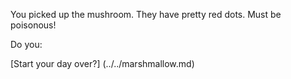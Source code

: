 You picked up the mushroom. They have pretty red dots. Must be poisonous!

Do you:

[Start your day over?] (../../marshmallow.md)